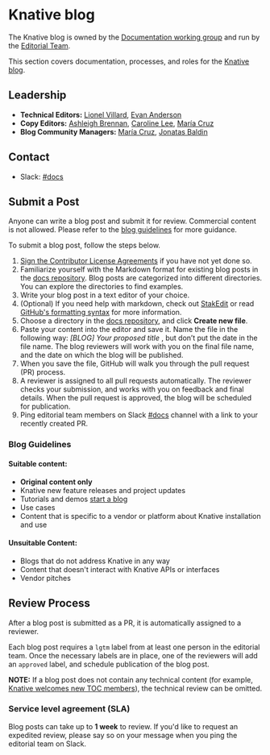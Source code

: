 # Knative blog

The Knative blog is owned by the [Documentation working group](https://knative.dev/community/contributing/working-groups/working-groups/#documentation) and run by the [Editorial Team](#leadership).

This section covers documentation, processes, and roles for the [Knative blog](https://knative.dev/blog/).

## Leadership 

- **Technical Editors:** [Lionel Villard](https://github.com/lionelvillard), [Evan Anderson](https://github.com/evankanderson)
- **Copy Editors:** [Ashleigh Brennan](https://github.com/abrennan89), [Caroline Lee](https://github.com/carieshmarie), [María Cruz](https://github.com/macruzbar)
- **Blog Community Managers:**  [María Cruz](https://github.com/macruzbar), [Jonatas Baldin](https://github.com/jonatasbaldin)

## Contact

- Slack: [#docs](https://knative.slack.com/archives/C9CV04DNJ)

## Submit a Post

Anyone can write a blog post and submit it for review. Commercial content is not allowed. Please refer to the [blog guidelines](#blog-guidelines) for more guidance.

To submit a blog post, follow the steps below.

1. [Sign the Contributor License Agreements](https://github.com/knative/community/blob/master/CONTRIBUTING.md#contributor-license-agreements) if you have not yet done so.
1. Familiarize yourself with the Markdown format for existing blog posts in the [docs repository](https://github.com/knative/docs/tree/master/blog). Blog posts are categorized into different directories. You can explore the directories to find examples.
1. Write your blog post in a text editor of your choice.
1. (Optional) If you need help with markdown, check out [StakEdit](https://stackedit.io/app#) or read [GitHub's formatting syntax](https://help.github.com/en/github/writing-on-github/basic-writing-and-formatting-syntax) for more information. 
1. Choose a directory in the [docs repository](https://github.com/knative/docs/tree/master/blog), and click **Create new file**.
1. Paste your content into the editor and save it. Name the file in the following way: *[BLOG] Your proposed title* , but don’t put the date in the file name. The blog reviewers will work with you on the final file name, and the date on which the blog will be published.
1. When you save the file, GitHub will walk you through the pull request (PR) process.
1. A reviewer is assigned to all pull requests automatically. The reviewer checks your submission, and works with you on feedback and final details. When the pull request is approved, the blog will be scheduled for publication.
1. Ping editorial team members on Slack [#docs](https://knative.slack.com/archives/C9CV04DNJ) channel with a link to your recently created PR. 

### Blog Guidelines

#### Suitable content:
- **Original content only**
- Knative new feature releases and project updates
- Tutorials and demos [start a blog](https://github.com/knative/docs/pull/2511)
- Use cases
- Content that is specific to a vendor or platform about Knative installation and use

#### Unsuitable Content:
- Blogs that do not address Knative in any way
- Content that doesn't interact with Knative APIs or interfaces
- Vendor pitches

## Review Process

After a blog post is submitted as a PR, it is automatically assigned to a reviewer.

Each blog post requires a `lgtm` label from at least one person in the editorial team. Once the necessary labels are in place, one of the reviewers will add an `approved` label, and schedule publication of the blog post.

**NOTE:** If a blog post does not contain any technical content (for example, [Knative welcomes new TOC members](https://knative.dev/blog/2020/05/12/knative-welcomes-new-toc-members/)), the technical review can be omitted.

### Service level agreement (SLA)

Blog posts can take up to **1 week** to review. If you'd like to request an expedited review, please say so on your message when you ping the editorial team on Slack.
